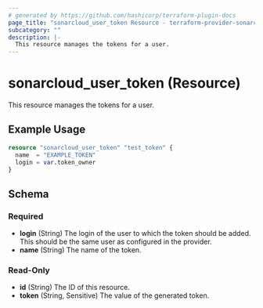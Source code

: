 ```yaml
---
# generated by https://github.com/hashicorp/terraform-plugin-docs
page_title: "sonarcloud_user_token Resource - terraform-provider-sonarcloud"
subcategory: ""
description: |-
  This resource manages the tokens for a user.
---
```


# sonarcloud_user_token (Resource)

This resource manages the tokens for a user.

## Example Usage

```terraform
resource "sonarcloud_user_token" "test_token" {
  name  = "EXAMPLE_TOKEN"
  login = var.token_owner
}
```

<!-- schema generated by tfplugindocs -->
## Schema

### Required

- **login** (String) The login of the user to which the token should be added. This should be the same user as configured in the provider.
- **name** (String) The name of the token.

### Read-Only

- **id** (String) The ID of this resource.
- **token** (String, Sensitive) The value of the generated token.


